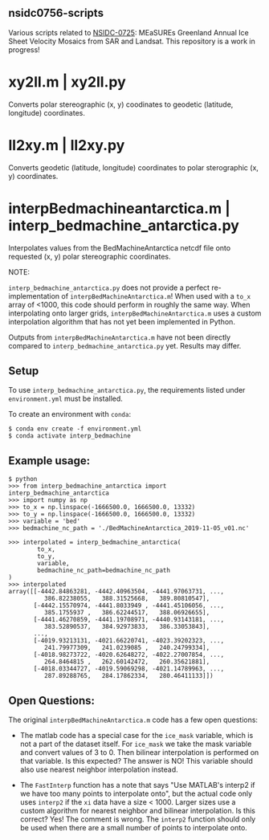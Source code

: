 nsidc0756-scripts
---

Various scripts related to [NSIDC-0725](https://nsidc.org/data/nsidc-0725):
MEaSUREs Greenland Annual Ice Sheet Velocity Mosaics from SAR and Landsat. This
repository is a work in progress!


# xy2ll.m | xy2ll.py

Converts polar stereographic (x, y) coodinates to geodetic (latitude, longitude) coordinates.

# ll2xy.m | ll2xy.py

Converts geodetic (latitude, longitude) coordinates to polar sterographic (x, y) coordinates.

# interpBedmachineantarctica.m | interp_bedmachine_antarctica.py

Interpolates values from the BedMachineAntarctica netcdf file onto requested (x,
y) polar stereographic coordinates.

NOTE: 

`interp_bedmachine_antarctica.py` does not provide a perfect re-implementation
of `interpBedMachineAntarctica.m`! When used with a `to_x` array of <1000, this
code should perform in roughly the same way. When interpolating onto larger
grids, `interpBedMachineAntarctica.m` uses a custom interpolation algorithm that
has not yet been implemented in Python.

Outputs from `interpBedMachineAntarctica.m` have not been directly compared to
`interp_bedmachine_antarctica.py` yet. Results may differ.

## Setup

To use `interp_bedmachine_antarctica.py`, the requirements listed under
`environment.yml` must be installed.

To create an environment with `conda`:

```
$ conda env create -f environment.yml
$ conda activate interp_bedmachine
```

## Example usage:

```
$ python
>>> from interp_bedmachine_antarctica import interp_bedmachine_antarctica
>>> import numpy as np
>>> to_x = np.linspace(-1666500.0, 1666500.0, 13332)
>>> to_y = np.linspace(-1666500.0, 1666500.0, 13332)
>>> variable = 'bed'
>>> bedmachine_nc_path = './BedMachineAntarctica_2019-11-05_v01.nc'

>>> interpolated = interp_bedmachine_antarctica(
        to_x,
        to_y,
        variable,
        bedmachine_nc_path=bedmachine_nc_path
)
>>> interpolated
array([[-4442.84863281, -4442.40963504, -4441.97063731, ...,
          386.82238055,   388.31525668,   389.80810547],
       [-4442.15570974, -4441.8033949 , -4441.45106056, ...,
          385.1755937 ,   386.62244517,   388.06926655],
       [-4441.46270859, -4441.19708971, -4440.93143181, ...,
          383.52890537,   384.92973833,   386.33053843],
       ...,
       [-4019.93213131, -4021.66220741, -4023.39202323, ...,
          241.79977309,   241.0239085 ,   240.24799334],
       [-4018.98273722, -4020.62648272, -4022.27007854, ...,
          264.8464815 ,   262.60142472,   260.35621881],
       [-4018.03344727, -4019.59069298, -4021.14789963, ...,
          287.89288765,   284.17862334,   280.46411133]])
```

## Open Questions:

The original `interpBedMachineAntarctica.m` code has a few open questions:

* The matlab code has a special case for the `ice_mask` variable, which is not a
part of the dataset itself. For `ice_mask` we take the mask variable and convert
values of 3 to 0. Then bilinear interpolation is performed on that variable. Is
this expected? The answer is NO! This variable should also use nearest neighbor
interpolation instead.

* The `FastInterp` function has a note that says "Use MATLAB's interp2 if we
  have too many points to interpolate onto", but the actual code only uses
  `interp2` if the `xi` data have a size < 1000. Larger sizes use a custom
  algorithm for nearest neighbor and bilinear interpolation. Is this correct?
  Yes! The comment is wrong. The `interp2` function should only be used when
  there are a small number of points to interpolate onto.
